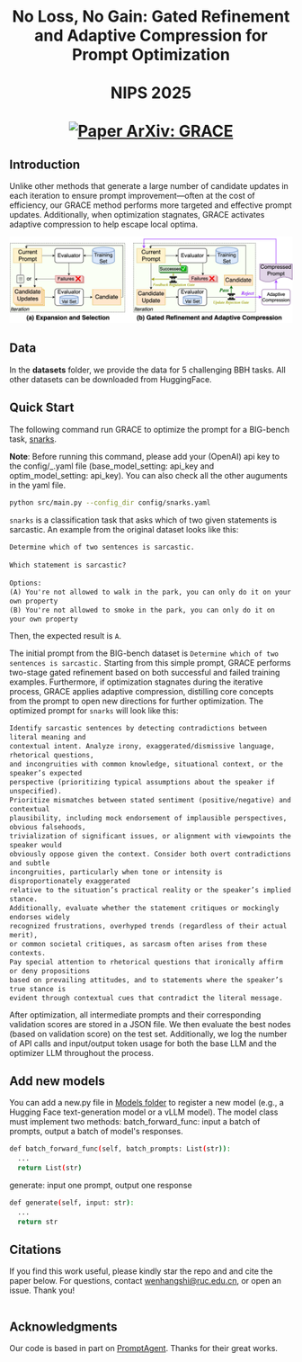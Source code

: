 <div align="center">
  <h1>
    No Loss, No Gain: Gated Refinement and Adaptive Compression for Prompt Optimization
    <br><br>
    <b>NIPS 2025</b>
    <br><br>
    <a href="https://arxiv.org/abs/ARXIV_ID" target="_blank">
      <img src="https://img.shields.io/badge/Paper%20ArXiv-GRACE-b31b1b.svg" alt="Paper ArXiv: GRACE">
    </a>
  </h1>
</div>


## Introduction

Unlike other methods that generate a large number of candidate updates in each iteration to ensure prompt improvement—often at the cost of efficiency, our GRACE method performs more targeted and effective prompt updates. Additionally, when optimization stagnates, GRACE activates adaptive compression to help escape local optima.

<p align="center">
<img src="./images/method.png" alt="Method Comparison" width="700" title="Method Comparison"/>
</p>

## Data
In the **datasets** folder, we provide the data for 5 challenging BBH tasks. All other datasets can be downloaded from HuggingFace.
 

## Quick Start

The following command run GRACE to optimize the prompt for a BIG-bench task, [snarks](https://github.com/google/BIG-bench/tree/main/bigbench/benchmark_tasks/snarks). 

**Note**: Before running this command, please add your (OpenAI) api key to the config/_.yaml file (base_model_setting: api_key and optim_model_setting: api_key). You can also check all the other auguments in the yaml file.
```bash
python src/main.py --config_dir config/snarks.yaml 
```

`snarks` is a classification task that asks which of two given statements is sarcastic. An example from the original dataset looks like this:
```
Determine which of two sentences is sarcastic.

Which statement is sarcastic?

Options:
(A) You're not allowed to walk in the park, you can only do it on your own property
(B) You're not allowed to smoke in the park, you can only do it on your own property
```
Then, the expected result is `A`.

The initial prompt from the BIG-bench dataset is `Determine which of two sentences is sarcastic.` Starting from this simple prompt, GRACE performs two-stage gated refinement based on both successful and failed training examples.
Furthermore, if optimization stagnates during the iterative process, GRACE applies adaptive compression, distilling core concepts from the prompt to open new directions for further optimization. The optimized prompt for `snarks` will look like this:

```
Identify sarcastic sentences by detecting contradictions between literal meaning and 
contextual intent. Analyze irony, exaggerated/dismissive language, rhetorical questions, 
and incongruities with common knowledge, situational context, or the speaker’s expected 
perspective (prioritizing typical assumptions about the speaker if unspecified). 
Prioritize mismatches between stated sentiment (positive/negative) and contextual 
plausibility, including mock endorsement of implausible perspectives, obvious falsehoods, 
trivialization of significant issues, or alignment with viewpoints the speaker would 
obviously oppose given the context. Consider both overt contradictions and subtle 
incongruities, particularly when tone or intensity is disproportionately exaggerated 
relative to the situation’s practical reality or the speaker’s implied stance. 
Additionally, evaluate whether the statement critiques or mockingly endorses widely 
recognized frustrations, overhyped trends (regardless of their actual merit), 
or common societal critiques, as sarcasm often arises from these contexts. 
Pay special attention to rhetorical questions that ironically affirm or deny propositions 
based on prevailing attitudes, and to statements where the speaker’s true stance is 
evident through contextual cues that contradict the literal message.
```

After optimization, all intermediate prompts and their corresponding validation scores are stored in a JSON file. We then evaluate the best nodes (based on validation score) on the test set.
Additionally, we log the number of API calls and input/output token usage for both the base LLM and the optimizer LLM throughout the process.


## Add new models

You can add a new.py file in [Models folder](https://github.com/Eric8932/GRACE/tree/main/src/prompt_optim_agent/language_model) to register a new model (e.g., a Hugging Face text-generation model or a vLLM model). The model class must implement two methods:
batch_forward_func: input a batch of prompts, output a batch of model's responses.

```bash
def batch_forward_func(self, batch_prompts: List(str)):
  ...
  return List(str)
```

generate: input one prompt, output one response
```bash
def generate(self, input: str):
  ...
  return str
```



## Citations
If you find this work useful, please kindly star the repo and and cite the paper below. For questions, contact wenhangshi@ruc.edu.cn, or open an issue. Thank you!

```bibtex

```

## Acknowledgments

Our code is based in part on [PromptAgent](https://github.com/XinyuanWangCS/PromptAgent). Thanks for their great works.
